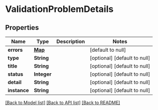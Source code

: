 # ValidationProblemDetails
## Properties

| Name | Type | Description | Notes |
|------------ | ------------- | ------------- | -------------|
| **errors** | [**Map**](array.md) |  | [default to null] |
| **type** | **String** |  | [optional] [default to null] |
| **title** | **String** |  | [optional] [default to null] |
| **status** | **Integer** |  | [optional] [default to null] |
| **detail** | **String** |  | [optional] [default to null] |
| **instance** | **String** |  | [optional] [default to null] |

[[Back to Model list]](../README.md#documentation-for-models) [[Back to API list]](../README.md#documentation-for-api-endpoints) [[Back to README]](../README.md)

